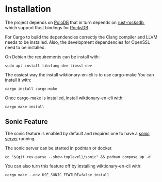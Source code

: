 # Installation
The project depends on [PoloDB](https://github.com/PoloDB/PoloDB) that
in turn depends on [rust-rocksdb](https://github.com/rust-rocksdb/rust-rocksdb),
which support Rust bindings for [RocksDB](https://rocksdb.org/).

For Cargo to build the dependencies correctly the Clang compiler and LLVM needs to be installed.
Also, the development dependencies for OpenSSL need to be installed.

On Debian the requirements can be install with:

```console
sudo apt install libclang-dev libssl-dev
```

The easiest way the install wiktionary-en-cli is to use cargo-make
You can install it with:
```console
cargo install cargo-make
```

Once cargo-make is installed, install wiktionary-en-cli with:
```console
cargo make install
```

## Sonic Feature
The sonic feature is enabled by default and requires one to have a [sonic server](https://github.com/valeriansaliou/sonic) running.

The sonic server can be started in podman or docker.
```console
cd "$(git rev-parse --show-toplevel)/sonic" && podman compose up -d
```

You can also turn this feature off by installing wiktionary-en-cli with:
```console
cargo make --env USE_SONIC_FEATURE=false install
```

